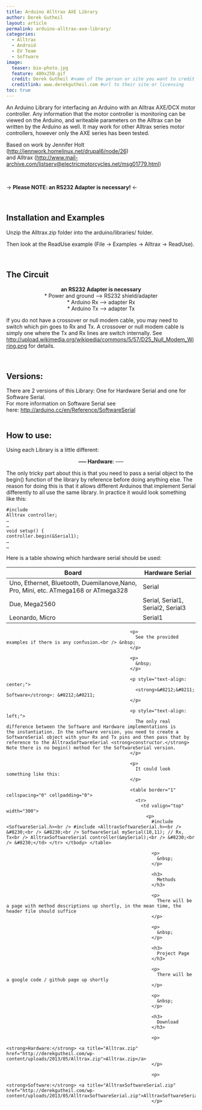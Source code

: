 ```yaml
---
title: Arduino Alltrax AXE Library
author: Derek Gutheil
layout: article
permalink: arduino-alltrax-axe-library/
categories:
  - Alltrax
  - Android
  - EV Team
  - Software
image:
  teaser: bio-photo.jpg
  feature: 400x250.gif
  credit: Derek Gutheil #name of the person or site you want to credit
  creditlink: www.derekgutheil.com #url to their site or licensing
toc: true
---
```

An Arduino Library for interfacing an Arduino with an Alltrax AXE/DCX motor controller. Any information that the motor controller is monitoring can be viewed on the Arduino, and writeable parameters on the Alltrax can be written by the Arduino as well. It may work for other Alltrax series motor controllers, however only the AXE series has been tested. 

Based on work by Jennifer Holt (<a href="http://jennwork.homelinux.net/drupal6/node/26" rel="nofollow">http://jennwork.homelinux.net/drupal6/node/26</a>)  
and Alltrax (<a href="http://www.mail-archive.com/listserv@electricmotorcycles.net/msg01779.html" rel="nofollow">http://www.mail-archive.com/listserv@electricmotorcycles.net/msg01779.html</a>)

&nbsp;

-> **Please NOTE: an RS232 Adapter is necessary!** <-

&nbsp;

## Installation and Examples

Unzip the Alltrax.zip folder into the arduino/libraries/ folder.

Then look at the ReadUse example (File -> Examples -> Alltrax -> ReadUse).

&nbsp;

## The Circuit

<p style="text-align: center;">
  <strong>an RS232 Adapter is necessary</strong><br /> * Power and ground &#8211;> RS232 shield/adapter<br /> * Arduino Rx &#8211;> adapter Rx<br /> * Arduino Tx &#8211;> adapter Tx
</p>

<p style="text-align: left;">
  If you do not have a crossover or null modem cable, you may need to switch which pin goes to Rx and Tx. A crossover or null modem cable is simply one where the Tx and Rx lines are switch internally. See <a href="http://upload.wikimedia.org/wikipedia/commons/5/57/D25_Null_Modem_Wiring.png">http://upload.wikimedia.org/wikipedia/commons/5/57/D25_Null_Modem_Wiring.png</a> for details.
</p>

&nbsp;

## Versions:

There are 2 versions of this Library: One for Hardware Serial and one for Software Serial.  
For more information on Software Serial see here: <http://arduino.cc/en/Reference/SoftwareSerial>  
&nbsp;

## How to use:

Using each Library is a little different:

<p style="text-align: center;">
  <strong>&#8212;&#8211; Hardware</strong>: &#8212;&#8211;
</p>

The only tricky part about this is that you need to pass a serial object to the begin() function of the library by reference before doing anything else. The reason for doing this is that it allows different Arduinos that implement Serial differently to all use the same library. In practice it would look something like this:


    #include 
    Alltrax controller;
    …
    …
    void setup() {
    controller.begin(&Serial1);
    …
    …

Here is a table showing which hardware serial should be used:
        
| Board                                                                              | Hardware Serial                   |
|------------------------------------------------------------------------------------|-----------------------------------|
| Uno, Ethernet, Bluetooth, Duemilanove,Nano, Pro, Mini, etc. ATmega168 or ATmega328 | Serial                            |
| Due, Mega2560                                                                      | Serial, Serial1, Serial2, Serial3 |
| Leonardo, Micro                                                                    | Serial1                           |

                                                  
                                                  <p>
                                                    See the provided examples if there is any confusion.<br /> &nbsp;
                                                  </p>
                                                  
                                                  <p>
                                                    &nbsp;
                                                  </p>
                                                  
                                                  <p style="text-align: center;">
                                                    <strong>&#8212;&#8211; Software</strong>: &#8212;&#8211;
                                                  </p>
                                                  
                                                  <p style="text-align: left;">
                                                    The only real difference between the Software and Hardware implementations is the instantiation. In the software version, you need to create a SoftwareSerial object with your Rx and Tx pins and then pass that by reference to the AlltraxSoftwareSerial <strong>constructor.</strong> Note there is no begin() method for the SoftwareSerial version.
                                                  </p>
                                                  
                                                  <p>
                                                    It could look something like this:
                                                  </p>
                                                  
                                                  <table border="1" cellspacing="0" cellpadding="0">
                                                    <tr>
                                                      <td valign="top" width="300">
                                                        <p>
                                                          #include <SoftwareSerial.h><br /> #include <AlltraxSoftwareSerial.h><br /> &#8230;<br /> &#8230;<br /> SoftwareSerial mySerial(10,11); // Rx, Tx<br /> AlltraxSoftwareSerial controller(&mySerial);<br /> &#8230;<br /> &#8230;</td> </tr> </tbody> </table> 
                                                          
                                                          <p>
                                                            &nbsp;
                                                          </p>
                                                          
                                                          <h3>
                                                            Methods
                                                          </h3>
                                                          
                                                          <p>
                                                            There will be a page with method descriptions up shortly, in the mean time, the header file should suffice
                                                          </p>
                                                          
                                                          <p>
                                                            &nbsp;
                                                          </p>
                                                          
                                                          <h3>
                                                            Project Page
                                                          </h3>
                                                          
                                                          <p>
                                                            There will be a google code / github page up shortly
                                                          </p>
                                                          
                                                          <p>
                                                            &nbsp;
                                                          </p>
                                                          
                                                          <h3>
                                                            Download
                                                          </h3>
                                                          
                                                          <p>
                                                            <strong>Hardware:</strong> <a title="Alltrax.zip" href="http://derekgutheil.com/wp-content/uploads/2013/05/Alltrax.zip">Alltrax.zip</a>
                                                          </p>
                                                          
                                                          <p>
                                                            <strong>Software:</strong> <a title="AlltraxSoftwareSerial.zip" href="http://derekgutheil.com/wp-content/uploads/2013/05/AlltraxSoftwareSerial.zip">AlltraxSoftwareSerial.zip</a>
                                                          </p>
